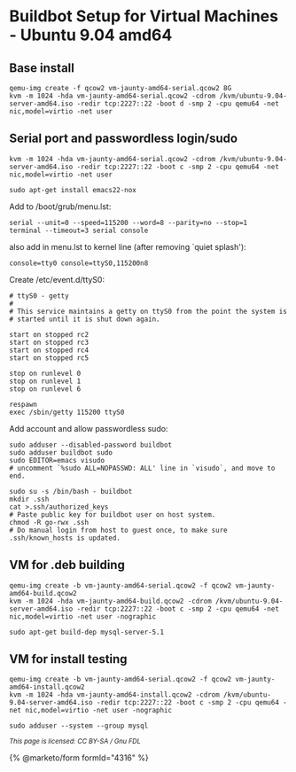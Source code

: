 
# Buildbot Setup for Virtual Machines - Ubuntu 9.04 amd64

## Base install


```
qemu-img create -f qcow2 vm-jaunty-amd64-serial.qcow2 8G
kvm -m 1024 -hda vm-jaunty-amd64-serial.qcow2 -cdrom /kvm/ubuntu-9.04-server-amd64.iso -redir tcp:2227::22 -boot d -smp 2 -cpu qemu64 -net nic,model=virtio -net user
```

## Serial port and passwordless login/sudo


```
kvm -m 1024 -hda vm-jaunty-amd64-serial.qcow2 -cdrom /kvm/ubuntu-9.04-server-amd64.iso -redir tcp:2227::22 -boot c -smp 2 -cpu qemu64 -net nic,model=virtio -net user

sudo apt-get install emacs22-nox
```

Add to /boot/grub/menu.lst:


```
serial --unit=0 --speed=115200 --word=8 --parity=no --stop=1
terminal --timeout=3 serial console
```

also add in menu.lst to kernel line (after removing `quiet splash'):


```
console=tty0 console=ttyS0,115200n8
```

Create /etc/event.d/ttyS0:


```
# ttyS0 - getty
#
# This service maintains a getty on ttyS0 from the point the system is
# started until it is shut down again.

start on stopped rc2
start on stopped rc3
start on stopped rc4
start on stopped rc5

stop on runlevel 0
stop on runlevel 1
stop on runlevel 6

respawn
exec /sbin/getty 115200 ttyS0
```

Add account and allow passwordless sudo:


```
sudo adduser --disabled-password buildbot
sudo adduser buildbot sudo
sudo EDITOR=emacs visudo
# uncomment `%sudo ALL=NOPASSWD: ALL' line in `visudo`, and move to end.

sudo su -s /bin/bash - buildbot
mkdir .ssh
cat >.ssh/authorized_keys
# Paste public key for buildbot user on host system.
chmod -R go-rwx .ssh
# Do manual login from host to guest once, to make sure .ssh/known_hosts is updated.
```

## VM for .deb building


```
qemu-img create -b vm-jaunty-amd64-serial.qcow2 -f qcow2 vm-jaunty-amd64-build.qcow2
kvm -m 1024 -hda vm-jaunty-amd64-build.qcow2 -cdrom /kvm/ubuntu-9.04-server-amd64.iso -redir tcp:2227::22 -boot c -smp 2 -cpu qemu64 -net nic,model=virtio -net user -nographic

sudo apt-get build-dep mysql-server-5.1
```

## VM for install testing


```
qemu-img create -b vm-jaunty-amd64-serial.qcow2 -f qcow2 vm-jaunty-amd64-install.qcow2
kvm -m 1024 -hda vm-jaunty-amd64-install.qcow2 -cdrom /kvm/ubuntu-9.04-server-amd64.iso -redir tcp:2227::22 -boot c -smp 2 -cpu qemu64 -net nic,model=virtio -net user -nographic

sudo adduser --system --group mysql
```


<sub>_This page is licensed: CC BY-SA / Gnu FDL_</sub>


{% @marketo/form formId="4316" %}
